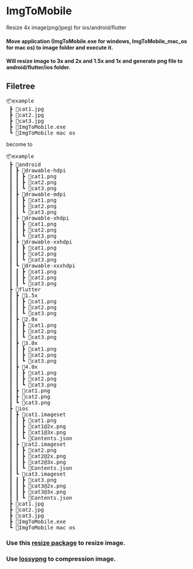 # ImgToMobile

Resize 4x image(png/jpeg) for ios/android/flutter

#### Move application (ImgToMobile.exe for windows, ImgToMobile_mac_os for mac os) to image folder and execute it.

#### Will resize image to 3x and 2x and 1.5x and 1x and generate png file to android/flutter/ios folder.

## Filetree

<pre>
📦example
 ┣ 📜cat1.jpg
 ┣ 📜cat2.jpg
 ┣ 📜cat3.jpg
 ┣ 📜ImgToMobile.exe
 ┗ 📜ImgToMobile_mac_os
</pre>

become to

<pre>
📦example
 ┣ 📂android
 ┃ ┣ 📂drawable-hdpi
 ┃ ┃ ┣ 📜cat1.png
 ┃ ┃ ┣ 📜cat2.png
 ┃ ┃ ┗ 📜cat3.png
 ┃ ┣ 📂drawable-mdpi
 ┃ ┃ ┣ 📜cat1.png
 ┃ ┃ ┣ 📜cat2.png
 ┃ ┃ ┗ 📜cat3.png
 ┃ ┣ 📂drawable-xhdpi
 ┃ ┃ ┣ 📜cat1.png
 ┃ ┃ ┣ 📜cat2.png
 ┃ ┃ ┗ 📜cat3.png
 ┃ ┣ 📂drawable-xxhdpi
 ┃ ┃ ┣ 📜cat1.png
 ┃ ┃ ┣ 📜cat2.png
 ┃ ┃ ┗ 📜cat3.png
 ┃ ┗ 📂drawable-xxxhdpi
 ┃ ┃ ┣ 📜cat1.png
 ┃ ┃ ┣ 📜cat2.png
 ┃ ┃ ┗ 📜cat3.png
 ┣ 📂flutter
 ┃ ┣ 📂1.5x
 ┃ ┃ ┣ 📜cat1.png
 ┃ ┃ ┣ 📜cat2.png
 ┃ ┃ ┗ 📜cat3.png
 ┃ ┣ 📂2.0x
 ┃ ┃ ┣ 📜cat1.png
 ┃ ┃ ┣ 📜cat2.png
 ┃ ┃ ┗ 📜cat3.png
 ┃ ┣ 📂3.0x
 ┃ ┃ ┣ 📜cat1.png
 ┃ ┃ ┣ 📜cat2.png
 ┃ ┃ ┗ 📜cat3.png
 ┃ ┣ 📂4.0x
 ┃ ┃ ┣ 📜cat1.png
 ┃ ┃ ┣ 📜cat2.png
 ┃ ┃ ┗ 📜cat3.png
 ┃ ┣ 📜cat1.png
 ┃ ┣ 📜cat2.png
 ┃ ┗ 📜cat3.png
 ┣ 📂ios
 ┃ ┣ 📂cat1.imageset
 ┃ ┃ ┣ 📜cat1.png
 ┃ ┃ ┣ 📜cat1@2x.png
 ┃ ┃ ┣ 📜cat1@3x.png
 ┃ ┃ ┗ 📜Contents.json
 ┃ ┣ 📂cat2.imageset
 ┃ ┃ ┣ 📜cat2.png
 ┃ ┃ ┣ 📜cat2@2x.png
 ┃ ┃ ┣ 📜cat2@3x.png
 ┃ ┃ ┗ 📜Contents.json
 ┃ ┗ 📂cat3.imageset
 ┃ ┃ ┣ 📜cat3.png
 ┃ ┃ ┣ 📜cat3@2x.png
 ┃ ┃ ┣ 📜cat3@3x.png
 ┃ ┃ ┗ 📜Contents.json
 ┣ 📜cat1.jpg
 ┣ 📜cat2.jpg
 ┣ 📜cat3.jpg
 ┣ 📜ImgToMobile.exe
 ┗ 📜ImgToMobile_mac_os
</pre>

### Use this [resize package](https://github.com/nfnt/resize) to resize image.

### Use [lossypng](https://github.com/peterhellberg/lossypng) to compression image.
